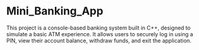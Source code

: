 # Mini_Banking_App
This project is a console-based banking system built in C++, designed to simulate a basic ATM experience. It allows users to securely log in using a PIN, view their account balance, withdraw funds, and exit the application.
